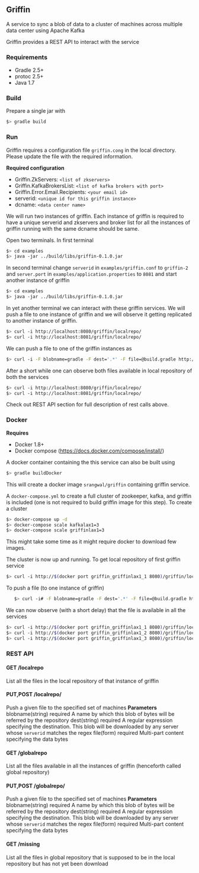 ## Griffin
A service to sync a blob of data to a cluster of machines across multiple data center using Apache Kafka

Griffin provides a REST API to interact with the service
### Requirements
- Gradle 2.5+
- protoc 2.5+
- Java 1.7


### Build
Prepare a single jar with

```sh
$> gradle build
```

### Run
Griffin requires a configuration file `griffin.cong` in the local directory. Please update the file with the required information.

**Required configuration**
- Griffin.ZkServers:  ```<list of zkservers>```
- Griffin.KafkaBrokersList:  ```<list of kafka brokers with port>```
- Griffin.Error.Email.Recipients:  ```<your email id>```
- serverid:  ```<unique id for this griffin instance>```
- dcname:  ```<data center name>```

We will run two instances of griffin. Each instance of griffin is required to have a unique serverid and zkservers and broker list for all the instances of griffin running with the same dcname should be same.

Open two terminals. In first terminal
```sh
$> cd examples
$> java -jar ../build/libs/griffin-0.1.0.jar
```

In second terminal change ```serverid``` in ```examples/griffin.conf``` to ```griffin-2``` and ```server.port``` in ```examples/application.properties``` to ```8081``` and start another instance of griffin
```sh
$> cd examples
$> java -jar ../build/libs/griffin-0.1.0.jar
```

In yet another terminal we can interact with these griffin services. We will push a file to one instance of griffin and we will observe it getting replicated to another instance of griffin.
```sh
$> curl -i http://localhost:8080/griffin/localrepo/
$> curl -i http://localhost:8081/griffin/localrepo/
```
We can push a file to one of the griffin instances as
```sh
$> curl -i -F blobname=gradle -F dest='.*' -F file=@build.gradle http://localhost:8080/griffin/localrepo
```
After a short while one can observe both files available in local repository of both the services
```sh
$> curl -i http://localhost:8080/griffin/localrepo/
$> curl -i http://localhost:8081/griffin/localrepo/
```
Check out REST API section for full description of rest calls above.

### Docker
**Requires**
- Docker 1.8+
- Docker compose (https://docs.docker.com/compose/install/)

A docker container containing the this service can also be built using
```sh
$> gradle buildDocker
```

This will create a docker image ```srangwal/griffin``` containing griffin service.

A ```docker-compose.yml``` to create a full cluster of zookeeper, kafka, and griffin is included (one is not required to
build griffin image for this step). To create a cluster

```sh
$> docker-compose up -d
$> docker-compose scale kafkalax1=3
$> docker-compose scale griffinlax1=3
```
This might take some time as it might require docker to download few images.

The cluster is now up and running. To get local repository of first griffin service
```sh
$> curl -i http://$(docker port griffin_griffinlax1_1 8080)/griffin/localrepo
```

To push a file (to one instance of griffin)
```sh
   $> curl -i# -F blobname=gradle -F dest='.*' -F file=@build.gradle http://$(docker port griffin_griffinlax1_1 8080)/griffin/localrepo
```

We can now observe (with a short delay) that the file is available in all the services
```sh
$> curl -i http://$(docker port griffin_griffinlax1_1 8080)/griffin/localrepo
$> curl -i http://$(docker port griffin_griffinlax1_2 8080)/griffin/localrepo
$> curl -i http://$(docker port griffin_griffinlax1_3 8080)/griffin/localrepo
```


### REST API
#### GET /localrepo
  List all the files in the local repository of that instance of griffin

#### PUT,POST /localrepo/
  Push a given file to the specified set of machines
  **Parameters**
  blobname(string)   required   A name by which this blob of bytes will be referred by the repository
  dest(string)       required   A regular expression specifying the destination. This blob will be
                                downloaded by any server whose ```serverid``` matches the regex
  file(form)         required   Multi-part content specifying the data bytes


#### GET /globalrepo
  List all the files available in all the instances of griffin  (henceforth called global repository)

#### PUT,POST /globalrepo/
  Push a given file to the specified set of machines
  **Parameters**
  blobname(string)   required   A name by which this blob of bytes will be referred by the repository
  dest(string)       required   A regular expression specifying the destination. This blob will be
                                downloaded by any server whose ```serverid``` matches the regex
  file(form)         required   Multi-part content specifying the data bytes


#### GET /missing
  List all the files in global repository that is supposed to be in the local repository but has not
  yet been download



